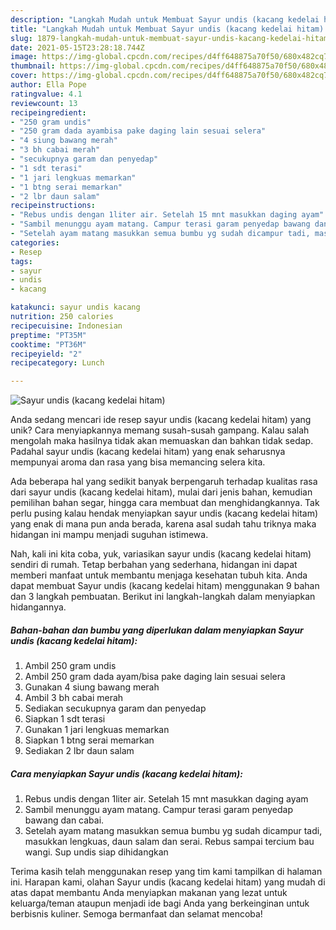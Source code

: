 ```yaml
---
description: "Langkah Mudah untuk Membuat Sayur undis (kacang kedelai hitam) yang Lezat"
title: "Langkah Mudah untuk Membuat Sayur undis (kacang kedelai hitam) yang Lezat"
slug: 1879-langkah-mudah-untuk-membuat-sayur-undis-kacang-kedelai-hitam-yang-lezat
date: 2021-05-15T23:28:18.744Z
image: https://img-global.cpcdn.com/recipes/d4ff648875a70f50/680x482cq70/sayur-undis-kacang-kedelai-hitam-foto-resep-utama.jpg
thumbnail: https://img-global.cpcdn.com/recipes/d4ff648875a70f50/680x482cq70/sayur-undis-kacang-kedelai-hitam-foto-resep-utama.jpg
cover: https://img-global.cpcdn.com/recipes/d4ff648875a70f50/680x482cq70/sayur-undis-kacang-kedelai-hitam-foto-resep-utama.jpg
author: Ella Pope
ratingvalue: 4.1
reviewcount: 13
recipeingredient:
- "250 gram undis"
- "250 gram dada ayambisa pake daging lain sesuai selera"
- "4 siung bawang merah"
- "3 bh cabai merah"
- "secukupnya garam dan penyedap"
- "1 sdt terasi"
- "1 jari lengkuas memarkan"
- "1 btng serai memarkan"
- "2 lbr daun salam"
recipeinstructions:
- "Rebus undis dengan 1liter air. Setelah 15 mnt masukkan daging ayam"
- "Sambil menunggu ayam matang. Campur terasi garam penyedap bawang dan cabai."
- "Setelah ayam matang masukkan semua bumbu yg sudah dicampur tadi, masukkan lengkuas, daun salam dan serai. Rebus sampai tercium bau wangi. Sup undis siap dihidangkan"
categories:
- Resep
tags:
- sayur
- undis
- kacang

katakunci: sayur undis kacang 
nutrition: 250 calories
recipecuisine: Indonesian
preptime: "PT35M"
cooktime: "PT36M"
recipeyield: "2"
recipecategory: Lunch

---
```



![Sayur undis (kacang kedelai hitam)](https://img-global.cpcdn.com/recipes/d4ff648875a70f50/680x482cq70/sayur-undis-kacang-kedelai-hitam-foto-resep-utama.jpg)

Anda sedang mencari ide resep sayur undis (kacang kedelai hitam) yang unik? Cara menyiapkannya memang susah-susah gampang. Kalau salah mengolah maka hasilnya tidak akan memuaskan dan bahkan tidak sedap. Padahal sayur undis (kacang kedelai hitam) yang enak seharusnya mempunyai aroma dan rasa yang bisa memancing selera kita.

Ada beberapa hal yang sedikit banyak berpengaruh terhadap kualitas rasa dari sayur undis (kacang kedelai hitam), mulai dari jenis bahan, kemudian pemilihan bahan segar, hingga cara membuat dan menghidangkannya. Tak perlu pusing kalau hendak menyiapkan sayur undis (kacang kedelai hitam) yang enak di mana pun anda berada, karena asal sudah tahu triknya maka hidangan ini mampu menjadi suguhan istimewa.




Nah, kali ini kita coba, yuk, variasikan sayur undis (kacang kedelai hitam) sendiri di rumah. Tetap berbahan yang sederhana, hidangan ini dapat memberi manfaat untuk membantu menjaga kesehatan tubuh kita. Anda dapat membuat Sayur undis (kacang kedelai hitam) menggunakan 9 bahan dan 3 langkah pembuatan. Berikut ini langkah-langkah dalam menyiapkan hidangannya.

<!--inarticleads1-->

##### Bahan-bahan dan bumbu yang diperlukan dalam menyiapkan Sayur undis (kacang kedelai hitam):

1. Ambil 250 gram undis
1. Ambil 250 gram dada ayam/bisa pake daging lain sesuai selera
1. Gunakan 4 siung bawang merah
1. Ambil 3 bh cabai merah
1. Sediakan secukupnya garam dan penyedap
1. Siapkan 1 sdt terasi
1. Gunakan 1 jari lengkuas memarkan
1. Siapkan 1 btng serai memarkan
1. Sediakan 2 lbr daun salam




<!--inarticleads2-->

##### Cara menyiapkan Sayur undis (kacang kedelai hitam):

1. Rebus undis dengan 1liter air. Setelah 15 mnt masukkan daging ayam
1. Sambil menunggu ayam matang. Campur terasi garam penyedap bawang dan cabai.
1. Setelah ayam matang masukkan semua bumbu yg sudah dicampur tadi, masukkan lengkuas, daun salam dan serai. Rebus sampai tercium bau wangi. Sup undis siap dihidangkan




Terima kasih telah menggunakan resep yang tim kami tampilkan di halaman ini. Harapan kami, olahan Sayur undis (kacang kedelai hitam) yang mudah di atas dapat membantu Anda menyiapkan makanan yang lezat untuk keluarga/teman ataupun menjadi ide bagi Anda yang berkeinginan untuk berbisnis kuliner. Semoga bermanfaat dan selamat mencoba!
